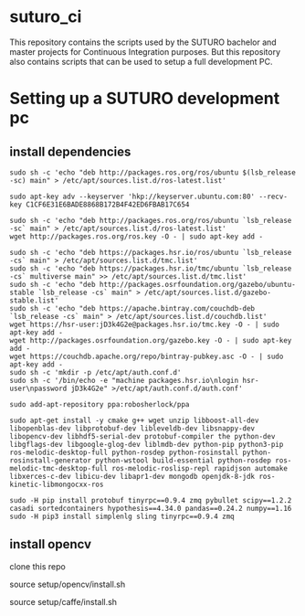 # suturo_ci

This repository contains the scripts used by the SUTURO bachelor and master projects for Continuous Integration purposes. But this repository also contains scripts that can be used to setup a full development PC.


# Setting up a SUTURO development pc
## install dependencies
    sudo sh -c 'echo "deb http://packages.ros.org/ros/ubuntu $(lsb_release -sc) main" > /etc/apt/sources.list.d/ros-latest.list'

    sudo apt-key adv --keyserver 'hkp://keyserver.ubuntu.com:80' --recv-key C1CF6E31E6BADE8868B172B4F42ED6FBAB17C654

    sudo sh -c 'echo "deb http://packages.ros.org/ros/ubuntu `lsb_release -sc` main" > /etc/apt/sources.list.d/ros-latest.list'
    wget http://packages.ros.org/ros.key -O - | sudo apt-key add -

    sudo sh -c 'echo "deb https://packages.hsr.io/ros/ubuntu `lsb_release -cs` main" > /etc/apt/sources.list.d/tmc.list'
    sudo sh -c 'echo "deb https://packages.hsr.io/tmc/ubuntu `lsb_release -cs` multiverse main" >> /etc/apt/sources.list.d/tmc.list'
    sudo sh -c 'echo "deb http://packages.osrfoundation.org/gazebo/ubuntu-stable `lsb_release -cs` main" > /etc/apt/sources.list.d/gazebo-stable.list'
    sudo sh -c 'echo "deb https://apache.bintray.com/couchdb-deb `lsb_release -cs` main" > /etc/apt/sources.list.d/couchdb.list'
    wget https://hsr-user:jD3k4G2e@packages.hsr.io/tmc.key -O - | sudo apt-key add -
    wget http://packages.osrfoundation.org/gazebo.key -O - | sudo apt-key add -
    wget https://couchdb.apache.org/repo/bintray-pubkey.asc -O - | sudo apt-key add -
    sudo sh -c 'mkdir -p /etc/apt/auth.conf.d'
    sudo sh -c '/bin/echo -e "machine packages.hsr.io\nlogin hsr-user\npassword jD3k4G2e" >/etc/apt/auth.conf.d/auth.conf'

    sudo add-apt-repository ppa:robosherlock/ppa

    sudo apt-get install -y cmake g++ wget unzip libboost-all-dev libopenblas-dev libprotobuf-dev libleveldb-dev libsnappy-dev libopencv-dev libhdf5-serial-dev protobuf-compiler the python-dev libgflags-dev libgoogle-glog-dev liblmdb-dev python-pip python3-pip ros-melodic-desktop-full python-rosdep python-rosinstall python-rosinstall-generator python-wstool build-essential python-rosdep ros-melodic-tmc-desktop-full ros-melodic-roslisp-repl rapidjson automake libxerces-c-dev libicu-dev libapr1-dev mongodb openjdk-8-jdk ros-kinetic-libmongocxx-ros

    sudo -H pip install protobuf tinyrpc==0.9.4 zmq pybullet scipy==1.2.2 casadi sortedcontainers hypothesis==4.34.0 pandas==0.24.2 numpy==1.16
    sudo -H pip3 install simplenlg sling tinyrpc==0.9.4 zmq

## install opencv

clone this repo

source setup/opencv/install.sh

source setup/caffe/install.sh
